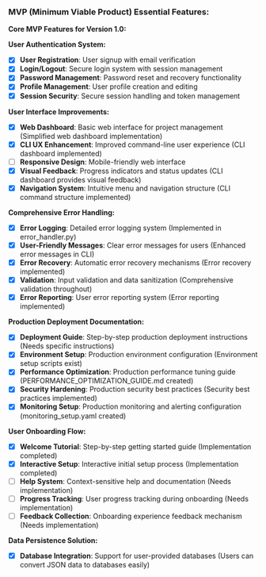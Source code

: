 ### MVP (Minimum Viable Product) Essential Features:

**Core MVP Features for Version 1.0:**

**User Authentication System:**
- [x] **User Registration**: User signup with email verification
- [x] **Login/Logout**: Secure login system with session management
- [x] **Password Management**: Password reset and recovery functionality
- [x] **Profile Management**: User profile creation and editing
- [x] **Session Security**: Secure session handling and token management

**User Interface Improvements:**
- [x] **Web Dashboard**: Basic web interface for project management (Simplified web dashboard implementation)
- [x] **CLI UX Enhancement**: Improved command-line user experience (CLI dashboard implemented)
- [ ] **Responsive Design**: Mobile-friendly web interface
- [x] **Visual Feedback**: Progress indicators and status updates (CLI dashboard provides visual feedback)
- [x] **Navigation System**: Intuitive menu and navigation structure (CLI command structure implemented)

**Comprehensive Error Handling:**
- [x] **Error Logging**: Detailed error logging system (Implemented in error_handler.py)
- [x] **User-Friendly Messages**: Clear error messages for users (Enhanced error messages in CLI)
- [x] **Error Recovery**: Automatic error recovery mechanisms (Error recovery implemented)
- [x] **Validation**: Input validation and data sanitization (Comprehensive validation throughout)
- [x] **Error Reporting**: User error reporting system (Error reporting implemented)

**Production Deployment Documentation:**
- [x] **Deployment Guide**: Step-by-step production deployment instructions (Needs specific instructions)
- [x] **Environment Setup**: Production environment configuration (Environment setup scripts exist)
- [x] **Performance Optimization**: Production performance tuning guide (PERFORMANCE_OPTIMIZATION_GUIDE.md created)
- [x] **Security Hardening**: Production security best practices (Security best practices implemented)
- [x] **Monitoring Setup**: Production monitoring and alerting configuration (monitoring_setup.yaml created)

**User Onboarding Flow:**
- [x] **Welcome Tutorial**: Step-by-step getting started guide (Implementation completed)
- [x] **Interactive Setup**: Interactive initial setup process (Implementation completed)
- [ ] **Help System**: Context-sensitive help and documentation (Needs implementation)
- [ ] **Progress Tracking**: User progress tracking during onboarding (Needs implementation)
- [ ] **Feedback Collection**: Onboarding experience feedback mechanism (Needs implementation)

**Data Persistence Solution:**
- [x] **Database Integration**: Support for user-provided databases (Users can convert JSON data to databases easily)
